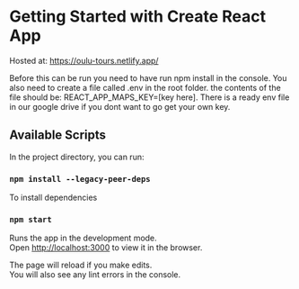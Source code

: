 # Getting Started with Create React App

Hosted at:
https://oulu-tours.netlify.app/

Before this can be run you need to have run npm install in the console. You also need to create a file called .env in the root folder. the contents of the file should be: REACT_APP_MAPS_KEY=[key here]. There is a ready env file in our google drive if you dont want to go get your own key.

## Available Scripts

In the project directory, you can run:

### `npm install --legacy-peer-deps`
To install dependencies

### `npm start`

Runs the app in the development mode.\
Open [http://localhost:3000](http://localhost:3000) to view it in the browser.

The page will reload if you make edits.\
You will also see any lint errors in the console.
